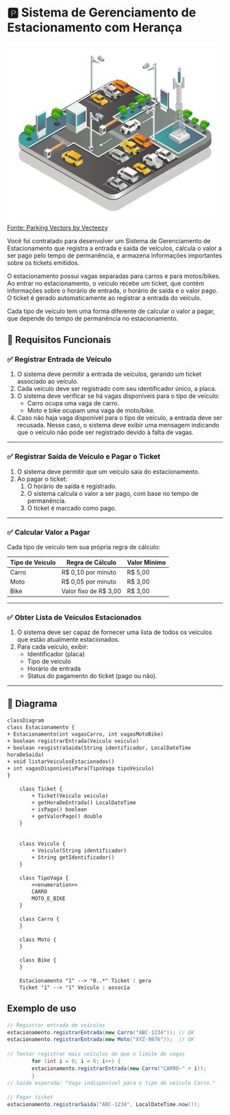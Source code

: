 # :parking: Sistema de Gerenciamento de Estacionamento com Herança


![estacionamento](./estacionamento.jpg)
<a href="https://www.vecteezy.com/free-vector/parking">Fonte: Parking Vectors by Vecteezy</a>

Você foi contratado para desenvolver um Sistema de Gerenciamento de Estacionamento que registra a entrada e saída de veículos, calcula o valor a ser pago pelo tempo de permanência, e armazena informações importantes sobre os tickets emitidos.

O estacionamento possui vagas separadas para carros e para motos/bikes. Ao entrar no estacionamento, o veículo recebe um ticket, que contém informações sobre o horário de entrada, o horário de saída e o valor pago. O ticket é gerado automaticamente ao registrar a entrada do veículo.

Cada tipo de veículo tem uma forma diferente de calcular o valor a pagar, que depende do tempo de permanência no estacionamento.

## 🎯 Requisitos Funcionais


### ✅ Registrar Entrada de Veículo

1. O sistema deve permitir a entrada de veículos, gerando um ticket associado ao veículo.
2. Cada veículo deve ser registrado com seu identificador único, a placa.
3. O sistema deve verificar se há vagas disponíveis para o tipo de veículo:
   - Carro ocupa uma vaga de carro.
   - Moto e bike ocupam uma vaga de moto/bike.
4. Caso não haja vaga disponível para o tipo de veículo, a entrada deve ser recusada. Nesse caso, o sistema deve exibir uma mensagem indicando que o veículo não pode ser registrado devido à falta de vagas.

---

### ✅ Registrar Saída de Veículo e Pagar o Ticket

1. O sistema deve permitir que um veículo saia do estacionamento.
2. Ao pagar o ticket:
   1. O horário de saída é registrado.
   2. O sistema calcula o valor a ser pago, com base no tempo de permanência.
   3. O ticket é marcado como pago.

---

### ✅ Calcular Valor a Pagar
Cada tipo de veículo tem sua própria regra de cálculo:

| Tipo de Veículo | 	Regra de Cálculo           | Valor Mínimo |
|---|-----------------------------|--------------|
|Carro	| R$ 0,10 por minuto          | 	R$ 5,00     |
|Moto	| R$ 0,05 por minuto | 	R$ 3,00     |
|Bike	|Valor fixo de R$ 3,00|	R$ 3,00 |

---

### ✅ Obter Lista de Veículos Estacionados

1. O sistema deve ser capaz de fornecer uma lista de todos os veículos que estão atualmente estacionados.
2. Para cada veículo, exibir:
   - Identificador (placa)
   - Tipo de veículo
   - Horário de entrada
   - Status do pagamento do ticket (pago ou não).

---


## 🧱 Diagrama

```mermaid
classDiagram
class Estacionamento {
+ Estacionamento(int vagasCarro, int vagasMotoBike)
+ boolean registrarEntrada(Veiculo veiculo)
+ boolean resgistraSaida(String identificador, LocalDateTime horaDeSaida)
+ void listarVeiculosEstacionados()
+ int vagasDisponiveisPara(TipoVaga tipoVeiculo)
}

    class Ticket {
        + Ticket(Veiculo veiculo)
        + getHoraDeEntrada() LocalDateTime
        + isPago() boolean
        + getValorPago() double
    }
    

    class Veiculo {
        + Veiculo(String identificador)
        + String getIdentificador()
    }
    
    class TipoVaga {
        <<enumeration>>
        CARRO
        MOTO_E_BIKE
    } 

    class Carro {
    }

    class Moto {
    }

    class Bike {
    }

    Estacionamento "1" --> "0..*" Ticket : gera
    Ticket "1" --> "1" Veiculo : associa
```

## Exemplo de uso

```java
// Registrar entrada de veículos
estacionamento.registrarEntrada(new Carro("ABC-1234")); // OK
estacionamento.registrarEntrada(new Moto("XYZ-9876"));  // OK

// Tentar registrar mais veículos do que o limite de vagas
        for (int i = 0; i < 6; i++) {
        estacionamento.registrarEntrada(new Carro("CARRO-" + i));
        }
// Saída esperada: "Vaga indisponível para o tipo de veículo Carro."

// Pagar ticket
estacionamento.registrarSaida("ABC-1234", LocalDateTime.now());
```
